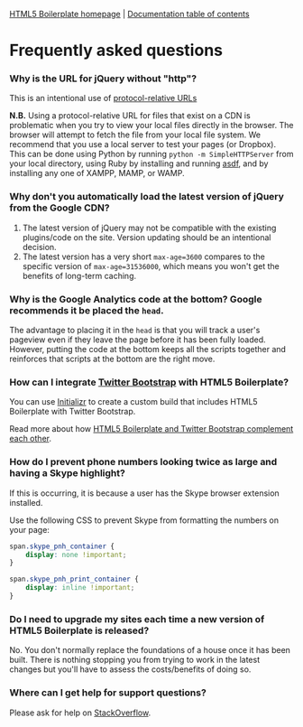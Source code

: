 [HTML5 Boilerplate homepage](http://html5timber.com) | [Documentation
table of contents](README.md)

# Frequently asked questions

### Why is the URL for jQuery without "http"?

This is an intentional use of [protocol-relative
URLs](http://paulirish.com/2010/the-protocol-relative-url/)

**N.B.** Using a protocol-relative URL for files that exist on a CDN is
problematic when you try to view your local files directly in the browser. The
browser will attempt to fetch the file from your local file system. We
recommend that you use a local server to test your pages (or Dropbox). This can
be done using Python by running `python -m SimpleHTTPServer` from your local
directory, using Ruby by installing and running
[asdf](https://rubygems.org/gems/asdf), and by installing any one of XAMPP,
MAMP, or WAMP.


### Why don't you automatically load the latest version of jQuery from the Google CDN?

1. The latest version of jQuery may not be compatible with the existing
   plugins/code on the site. Version updating should be an intentional
   decision.
2. The latest version has a very short `max-age=3600` compares to the specific
   version of `max-age=31536000`, which means you won't get the benefits of
   long-term caching.


### Why is the Google Analytics code at the bottom? Google recommends it be placed the `head`.

The advantage to placing it in the `head` is that you will track a user's
pageview even if they leave the page before it has been fully loaded. However,
putting the code at the bottom keeps all the scripts together and reinforces
that scripts at the bottom are the right move.


### How can I integrate [Twitter Bootstrap](http://twitter.github.com/bootstrap/) with HTML5 Boilerplate?

You can use [Initializr](http://initializr.com) to create a custom build that
includes HTML5 Boilerplate with Twitter Bootstrap.

Read more about how [HTML5 Boilerplate and Twitter Bootstrap complement each
other](http://www.quora.com/Is-Bootstrap-a-complement-OR-an-alternative-to-HTML5-Boilerplate-or-viceversa/answer/Nicolas-Gallagher).


### How do I prevent phone numbers looking twice as large and having a Skype highlight?

If this is occurring, it is because a user has the Skype browser extension
installed.

Use the following CSS to prevent Skype from formatting the numbers on your
page:

```css
span.skype_pnh_container {
    display: none !important;
}

span.skype_pnh_print_container {
    display: inline !important;
}
```


### Do I need to upgrade my sites each time a new version of HTML5 Boilerplate is released?

No. You don't normally replace the foundations of a house once it has been
built. There is nothing stopping you from trying to work in the latest changes
but you'll have to assess the costs/benefits of doing so.


### Where can I get help for support questions?

Please ask for help on
[StackOverflow](http://stackoverflow.com/questions/tagged/html5timber).
